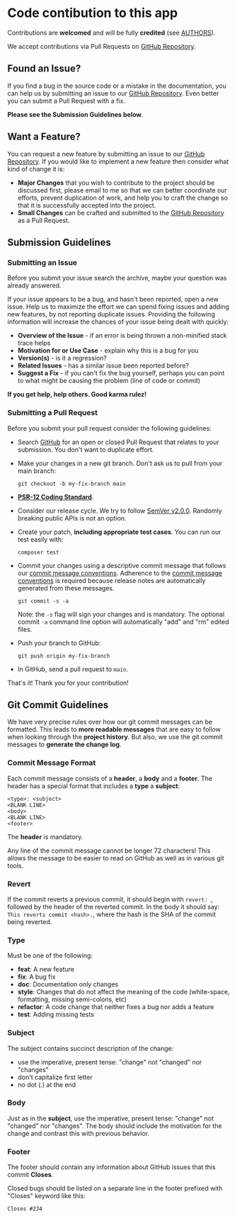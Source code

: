 # Code contibution to this app

Contributions are **welcomed** and will be fully **credited** (see [AUTHORS](AUTHORS)).

We accept contributions via Pull Requests on [GitHub Repository][github].

## <a name="issue"></a> Found an Issue?
If you find a bug in the source code or a mistake in the documentation, you can help us by submitting an issue to our [GitHub Repository][github]. Even better you can submit a Pull Request with a fix.

**Please see the Submission Guidelines below**.

## <a name="feature"></a> Want a Feature?
You can request a new feature by submitting an issue to our [GitHub Repository][github].  If you would like to implement a new feature then consider what kind of change it is:

* **Major Changes** that you wish to contribute to the project should be discussed first, please email to me so that we can better coordinate our efforts, prevent duplication of work, and help you to craft the change so that it is successfully accepted into the project.
* **Small Changes** can be crafted and submitted to the [GitHub Repository][github] as a Pull Request.

## <a name="submit"></a> Submission Guidelines

### Submitting an Issue
Before you submit your issue search the archive, maybe your question was already answered.

If your issue appears to be a bug, and hasn't been reported, open a new issue.
Help us to maximize the effort we can spend fixing issues and adding new features, by not reporting duplicate issues.  Providing the following information will increase the chances of your issue being dealt with quickly:

* **Overview of the Issue** - if an error is being thrown a non-minified stack trace helps
* **Motivation for or Use Case** - explain why this is a bug for you
* **Version(s)** - is it a regression?
* **Related Issues** - has a similar issue been reported before?
* **Suggest a Fix** - if you can't fix the bug yourself, perhaps you can point to what might be causing the problem (line of code or commit)

**If you get help, help others. Good karma rulez!**

### Submitting a Pull Request
Before you submit your pull request consider the following guidelines:

* Search [GitHub][github] for an open or closed Pull Request that relates to your submission. You don't want to duplicate effort.
* Make your changes in a new git branch.  Don't ask us to pull from your main branch:

    ```shell
    git checkout -b my-fix-branch main
    ```
* **[PSR-12 Coding Standard](https://www.php-fig.org/psr/psr-12/)**.
* Consider our release cycle. We try to follow [SemVer v2.0.0](https://semver.org/). Randomly breaking public APIs is not an option.
* Create your patch, **including appropriate test cases**. You can run our test easily with:
   ```shell
   composer test
   ```
* Commit your changes using a descriptive commit message that follows our [commit message conventions](#commit-message-format). Adherence to the [commit message conventions](#commit-message-format) is required because release notes are automatically generated from these messages.

    ```shell
    git commit -s -a
    ```
  Note:  the `-s` flag will sign your changes and is mandatory. The optional commit `-a` command line option will automatically "add" and "rm" edited files.

* Push your branch to GitHub:

    ```shell
    git push origin my-fix-branch
    ```

* In GitHub, send a pull request to `main`.

That's it! Thank you for your contribution!

## <a name="commit"></a> Git Commit Guidelines

We have very precise rules over how our git commit messages can be formatted.  This leads to **more readable messages** that are easy to follow when looking through the **project history**.  But also, we use the git commit messages to **generate the change log**.

### Commit Message Format
Each commit message consists of a **header**, a **body** and a **footer**.  The header has a special format that includes a **type** a **subject**:

```
<type>: <subject>
<BLANK LINE>
<body>
<BLANK LINE>
<footer>
```

The **header** is mandatory.

Any line of the commit message cannot be longer 72 characters! This allows the message to be easier to read on GitHub as well as in various git tools.

### Revert
If the commit reverts a previous commit, it should begin with `revert: `, followed by the header of the reverted commit. In the body it should say: `This reverts commit <hash>.`, where the hash is the SHA of the commit being reverted.

### Type
Must be one of the following:

* **feat**: A new feature
* **fix**: A bug fix
* **doc**: Documentation only changes
* **style**: Changes that do not affect the meaning of the code (white-space, formatting, missing semi-colons, etc)
* **refactor**: A code change that neither fixes a bug nor adds a feature
* **test**: Adding missing tests

### Subject
The subject contains succinct description of the change:

* use the imperative, present tense: "change" not "changed" nor "changes"
* don't capitalize first letter
* no dot (.) at the end

### Body
Just as in the **subject**, use the imperative, present tense: "change" not "changed" nor "changes".
The body should include the motivation for the change and contrast this with previous behavior.

### Footer
The footer should contain any information about GitHub issues that this commit **Closes**.

Closed bugs should be listed on a separate line in the footer prefixed with "Closes" keyword like this:

```Closes #234```


[github]: https://github.com/pacoorozco/probind
